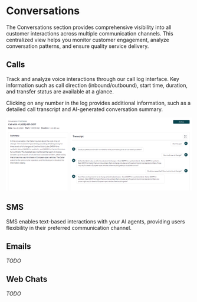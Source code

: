 # Conversations

The Conversations section provides comprehensive visibility into all customer interactions across multiple communication channels. This centralized view helps you monitor customer engagement, analyze conversation patterns, and ensure quality service delivery.

## Calls

Track and analyze voice interactions through our call log interface. Key information such as call direction (inbound/outbound), start time, duration, and transfer status are available at a glance. 

Clicking on any number in the log provides additional information, such as a detailed call transcript and AI-generated conversation summary.

![call details screenshot](./imgs/02-call-details.png)

## SMS

SMS enables text-based interactions with your AI agents, providing users flexibility in their preferred communication channel.

## Emails

*TODO*

## Web Chats

*TODO*